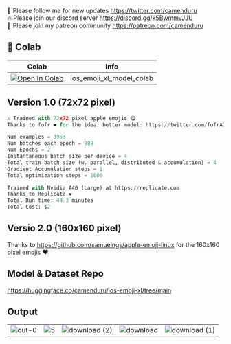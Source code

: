 🐣 Please follow me for new updates https://twitter.com/camenduru <br />
🔥 Please join our discord server https://discord.gg/k5BwmmvJJU <br />
🥳 Please join my patreon community https://patreon.com/camenduru <br />

## 🦒 Colab

| Colab | Info
| --- | --- |
[![Open In Colab](https://colab.research.google.com/assets/colab-badge.svg)](https://colab.research.google.com/github/camenduru/ios-emoji-xl-model-colab/blob/main/ios_emoji_xl_model_colab.ipynb) | ios_emoji_xl_model_colab

## Version 1.0 (72x72 pixel)

```py
⚠ Trained with 72x72 pixel apple emojis 😋
Thanks to fofr ❤ for the idea. better model: https://twitter.com/fofrAI/status/1698741974835065171

Num examples = 3953
Num batches each epoch = 989
Num Epochs = 2
Instantaneous batch size per device = 4
Total train batch size (w. parallel, distributed & accumulation) = 4
Gradient Accumulation steps = 1
Total optimization steps = 1000

Trained with Nvidia A40 (Large) at https://replicate.com
Thanks to Replicate ❤
Total Run time: 44.3 minutes
Total Cost: $2
```

## Versio 2.0 (160x160 pixel)

Thanks to https://github.com/samuelngs/apple-emoji-linux for the 160x160 pixel emojis ❤


## Model & Dataset Repo
https://huggingface.co/camenduru/ios-emoji-xl/tree/main

## Output
|  |  |  |  |  |
| --- | --- | --- | --- | --- |
![out-0](https://github.com/camenduru/ios-emoji-xl-model-colab/assets/54370274/63ced594-e889-40f5-9d50-dd3cec1efaed) | ![5](https://github.com/camenduru/ios-emoji-xl-model-colab/assets/54370274/1a87d515-38d5-439c-bbd1-523f46de8d1f) | ![download (2)](https://github.com/camenduru/ios-emoji-xl-model-colab/assets/54370274/3c01739f-6094-4eeb-893a-3b4f4ab91337) | ![download](https://github.com/camenduru/ios-emoji-xl-model-colab/assets/54370274/63f7beb3-e4c6-4f29-ba91-c7cc79f2c723) | ![download (1)](https://github.com/camenduru/ios-emoji-xl-model-colab/assets/54370274/6ce8f20f-3a43-4013-9f9c-60765b30892a) |

